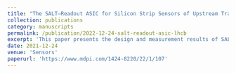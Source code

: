 ```yaml
---
title: "The SALT—Readout ASIC for Silicon Strip Sensors of Upstream Tracker in the Upgraded LHCb Experiment"
collection: publications
category: manuscripts
permalink: /publication/2022-12-24-salt-readout-asic-lhcb
excerpt: 'This paper presents the design and measurement results of SALT, a 128-channel low-power readout ASIC for silicon strip sensors in the upgraded Upstream Tracker at LHCb.'
date: 2021-12-24
venue: 'Sensors'
paperurl: 'https://www.mdpi.com/1424-8220/22/1/107'
---
```

